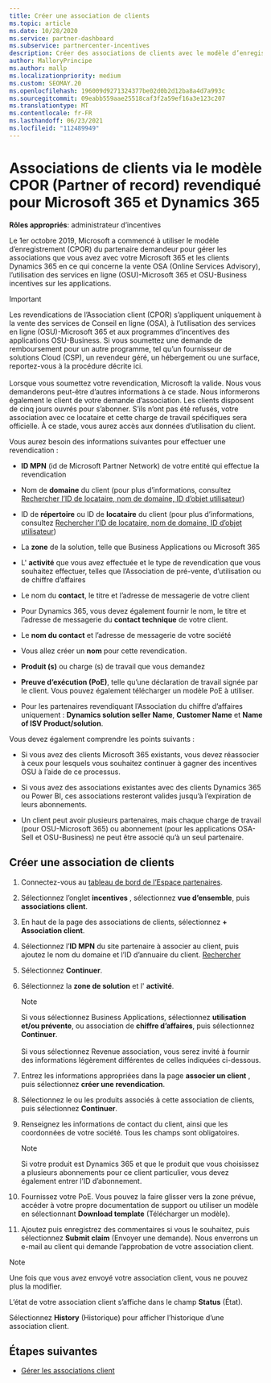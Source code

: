 ```yaml
---
title: Créer une association de clients
ms.topic: article
ms.date: 10/28/2020
ms.service: partner-dashboard
ms.subservice: partnercenter-incentives
description: Créer des associations de clients avec le modèle d’enregistrement (CPOR) du partenaire demandeur. Permet de gérer les ventes, l’utilisation, les Incentives pour Microsoft 365 & les clients Dynamics 365.
author: MalloryPrincipe
ms.author: mallp
ms.localizationpriority: medium
ms.custom: SEOMAY.20
ms.openlocfilehash: 196009d9271324377be02d0b2d12ba8a4d7a993c
ms.sourcegitcommit: 09eabb559aae25518caf3f2a59ef16a3e123c207
ms.translationtype: MT
ms.contentlocale: fr-FR
ms.lasthandoff: 06/23/2021
ms.locfileid: "112489949"
---
```

# <a name="customer-associations-via-the-claimed-partner-of-record-cpor-model-for-microsoft-365-and-dynamics-365"></a>Associations de clients via le modèle CPOR (Partner of record) revendiqué pour Microsoft 365 et Dynamics 365


**Rôles appropriés**: administrateur d’incentives

Le 1er octobre 2019, Microsoft a commencé à utiliser le modèle d’enregistrement (CPOR) du partenaire demandeur pour gérer les associations que vous avez avec votre Microsoft 365 et les clients Dynamics 365 en ce qui concerne la vente OSA (Online Services Advisory), l’utilisation des services en ligne (OSU)-Microsoft 365 et OSU-Business incentives sur les applications.

>[!Important]
> Les revendications de l’Association client (CPOR) s’appliquent uniquement à la vente des services de Conseil en ligne (OSA), à l’utilisation des services en ligne (OSU)-Microsoft 365 et aux programmes d’incentives des applications OSU-Business. Si vous soumettez une demande de remboursement pour un autre programme, tel qu’un fournisseur de solutions Cloud (CSP), un revendeur géré, un hébergement ou une surface, reportez-vous à la procédure décrite ici. <br><br>Lorsque vous soumettez votre revendication, Microsoft la valide. Nous vous demanderons peut-être d’autres informations à ce stade. Nous informerons également le client de votre demande d’association. Les clients disposent de cinq jours ouvrés pour s’abonner. S’ils n’ont pas été refusés, votre association avec ce locataire et cette charge de travail spécifiques sera officielle. À ce stade, vous aurez accès aux données d’utilisation du client. 

Vous aurez besoin des informations suivantes pour effectuer une revendication :

- **ID MPN** (id de Microsoft Partner Network) de votre entité qui effectue la revendication

- Nom de **domaine** du client (pour plus d’informations, consultez [Rechercher l’ID de locataire, nom de domaine, ID d’objet utilisateur](find-ids-and-domain-names.md))

- ID de **répertoire** ou ID de **locataire** du client (pour plus d’informations, consultez [Rechercher l’ID de locataire, nom de domaine, ID d’objet utilisateur](find-ids-and-domain-names.md))

- La **zone** de la solution, telle que Business Applications ou Microsoft 365

- L' **activité** que vous avez effectuée et le type de revendication que vous souhaitez effectuer, telles que l’Association de pré-vente, d’utilisation ou de chiffre d’affaires

- Le nom du **contact**, le titre et l’adresse de messagerie de votre client

- Pour Dynamics 365, vous devez également fournir le nom, le titre et l’adresse de messagerie du **contact technique** de votre client.

- Le **nom du contact** et l’adresse de messagerie de votre société

- Vous allez créer un **nom** pour cette revendication.

- **Produit (s)** ou charge (s) de travail que vous demandez

- **Preuve d’exécution (PoE)**, telle qu’une déclaration de travail signée par le client. Vous pouvez également télécharger un modèle PoE à utiliser.

- Pour les partenaires revendiquant l’Association du chiffre d’affaires uniquement : **Dynamics solution seller Name**, **Customer Name** et **Name of ISV Product/solution**. 

Vous devez également comprendre les points suivants :

- Si vous avez des clients Microsoft 365 existants, vous devez réassocier à ceux pour lesquels vous souhaitez continuer à gagner des incentives OSU à l’aide de ce processus.

- Si vous avez des associations existantes avec des clients Dynamics 365 ou Power BI, ces associations resteront valides jusqu’à l’expiration de leurs abonnements.

- Un client peut avoir plusieurs partenaires, mais chaque charge de travail (pour OSU-Microsoft 365) ou abonnement (pour les applications OSA-Sell et OSU-Business) ne peut être associé qu’à un seul partenaire.

## <a name="create-a-customer-association"></a>Créer une association de clients

1. Connectez-vous au [tableau de bord de l’Espace partenaires](https://partner.microsoft.com/dashboard/).

2. Sélectionnez l’onglet **incentives** , sélectionnez **vue d’ensemble**, puis **associations client**.

3. En haut de la page des associations de clients, sélectionnez **+ Association client**.

4. Sélectionnez l’**ID MPN** du site partenaire à associer au client, puis ajoutez le nom du domaine et l’ID d’annuaire du client. [Rechercher](find-ids-and-domain-names.md)

5. Sélectionnez **Continuer**.

6. Sélectionnez la **zone de solution** et l' **activité**. 

   >[!Note]
   >
   >Si vous sélectionnez Business Applications, sélectionnez **utilisation et/ou prévente**, ou association de **chiffre d’affaires**, puis sélectionnez **Continuer**. 
   <br><br>Si vous sélectionnez Revenue association, vous serez invité à fournir des informations légèrement différentes de celles indiquées ci-dessous.

7. Entrez les informations appropriées dans la page **associer un client** , puis sélectionnez **créer une revendication**.

8. Sélectionnez le ou les produits associés à cette association de clients, puis sélectionnez **Continuer**.

9. Renseignez les informations de contact du client, ainsi que les coordonnées de votre société. Tous les champs sont obligatoires. 

   >[!NOTE]
   >Si votre produit est Dynamics 365 et que le produit que vous choisissez a plusieurs abonnements pour ce client particulier, vous devez également entrer l’ID d’abonnement.

10. Fournissez votre PoE. Vous pouvez la faire glisser vers la zone prévue, accéder à votre propre documentation de support ou utiliser un modèle en sélectionnant **Download template** (Télécharger un modèle). 

11. Ajoutez puis enregistrez des commentaires si vous le souhaitez, puis sélectionnez **Submit claim** (Envoyer une demande). Nous enverrons un e-mail au client qui demande l’approbation de votre association client.

   >[!NOTE]
   >Une fois que vous avez envoyé votre association client, vous ne pouvez plus la modifier.

L’état de votre association client s’affiche dans le champ **Status** (État).

Sélectionnez **History** (Historique) pour afficher l’historique d’une association client.

## <a name="next-steps"></a>Étapes suivantes

- [Gérer les associations client](incentives-manage-customer-associations.md)